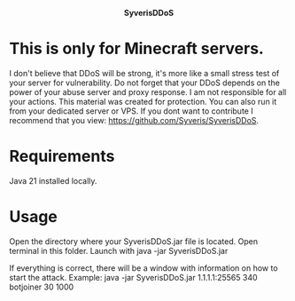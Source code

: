 <p align="center">
  <strong>SyverisDDoS</strong>
</p>

# This is only for Minecraft servers.
I don't believe that DDoS will be strong, it's more like a small stress test of your server for vulnerability. Do not forget that your DDoS depends on the power of your abuse server and proxy response. I am not responsible for all your actions. This material was created for protection. You can also run it from your dedicated server or VPS. If you dont want to contribute I recommend that you view: https://github.com/Syveris/SyverisDDoS.

# Requirements

Java 21 installed locally.

# Usage

Open the directory where your SyverisDDoS.jar file is located.
Open terminal in this folder.
Launch with java -jar SyverisDDoS.jar

If everything is correct, there will be a window with information on how to start the attack.
Example: java -jar SyverisDDoS.jar 1.1.1.1:25565 340 botjoiner 30 1000
